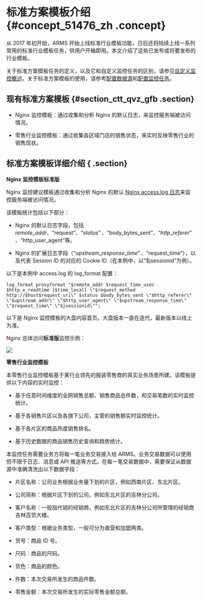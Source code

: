 # 标准方案模板介绍 {#concept_51476_zh .concept}

从 2017 年初开始，ARMS 开始上线标准行业模板功能，日后还将陆续上线一系列常用的标准行业模板任务，供用户开箱即用。本文介绍了这些已发布或将要发布的行业模板。

关于标准方案模板任务的定义，以及它和自定义监控任务的区别，请参见[自定义监控概述](cn.zh-CN/自定义监控/自定义监控概述.md#)。关于标准方案模板的使用，请参考[配置数据源](cn.zh-CN/自定义监控/创建监控任务/配置数据源.md#)和[配置监控任务](cn.zh-CN/自定义监控/管理监控任务/配置监控任务.md#)。

## 现有标准方案模板 {#section_ctt_qvz_gfb .section}

-   Nginx 监控模板：通过收集和分析 Nginx 的默认日志，来监控服务端被访问情况。

-   零售行业监控模板：通过收集各区域门店的销售状态，来实时反映零售行业的销售现状。


## 标准方案模板详细介绍 { .section}

**Nginx 监控模板标准版**

Nginx 监控建议模板通过收集和分析 Nginx 的默认 [Nginx access.log 日志](https://www.nginx.com/resources/admin-guide/logging-and-monitoring/)来监控服务端被访问情况。

该模板统计包括以下部分：

-   Nginx 的默认日志字段，包括 $remote\_addr、“$request”、“$status”、“$body\_bytes\_sent”、“$http\_referer”、“$http\_user\_agent”等。

-   Nginx 的扩展日志字段（“$upstream\_response\_time”、“$request\_time”），以及代表 Session ID 的对应的 Cookie ID（在本例中，以“$jsessionid”为例）。


以下是本例中 access.log 的 log\_format 配置：

```
log_format proxyformat "$remote_addr $request_time_usec $http_x_readtime [$time_local] \"$request_method http://$host$request_uri\" $status $body_bytes_sent \"$http_referer\" \"$upstream_addr\" \"$http_user_agent\" \"$upstream_response_time\" \"$request_time\" \"$jsessionid\""; 
```

以下是 Nginx 监控模板的大盘内容首页。大盘版本一直在迭代，最新版本以线上为准。

Nginx 总体访问**标准版**监控示例：

![](http://static-aliyun-doc.oss-cn-hangzhou.aliyuncs.com/assets/img/152329/156508321144164_zh-CN.png) 

**零售行业监控模板**

本零售行业监控模板基于某行业领先的服装零售商的真实业务场景所建。该模板提供以下内容的实时监控：

-   基于任意时间维度的全网销售总额、销售商品总件数，和交易笔数的实时监控统计。

-   基于各销售片区以及各旗下公司，主管的销售额实时监控统计。

-   基于各片区的商品热度销售排名。

-   基于历史数据的商品销售历史查询和趋势统计。


本监控任务需要业务方将每一笔业务交易接入给 ARMS。业务交易数据可以使用但不限于日志、消息或 API 推送等方式。在每一笔交易数据中，需要保证从数据源中准确清洗出以下数据字段：

-   片区名称：公司业务根据业务量下划的片区，例如西南片区、东北片区。

-   公司简称：根据片区下划的公司，例如东北片区的吉林分公司。

-   客户名称：一般指代销的经销商，例如东北片区的吉林分公司所管理的经销商吉林百货大楼。

-   客户类型：根据业务类型，一般可分为直营和加盟两类。

-   货号：商品 ID 号。

-   尺码：商品的尺码。

-   货色：商品的颜色。

-   件数：本次交易所发生的商品件数。

-   零售金额：本次交易所发生的实际零售金额总额。


